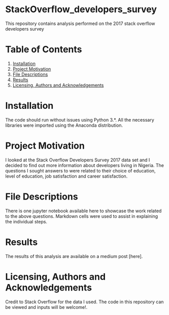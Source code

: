# StackOverflow_developers_survey
This repository contains analysis performed on the 2017 stack overflow developers survey

# Table of Contents

1. [Installation](https://github.com/UOIKENNA/StackOverflow_developers_survey#Installation)
2. [Project Motivation](https://github.com/UOIKENNA/StackOverflow_developers_survey#Project)
3. [File Descriptions](https://github.com/UOIKENNA/StackOverflow_developers_survey#File)
4. [Results](https://github.com/UOIKENNA/StackOverflow_developers_survey#results)
5. [Licensing, Authors and Acknowledgements](https://github.com/UOIKENNA/StackOverflow_developers_survey#licensing)

# Installation
The code should run without issues using Python 3.*. All the necessary libraries were imported using the Anaconda distribution.

# Project Motivation

I looked at the Stack Overflow Developers Survey 2017 data set and I decided to find out more information about developers living in Nigeria. The questions I sought answers to were related to their choice of education, level of education, job satisfaction and career satisfaction.

# File Descriptions

There is one jupyter notebook available here to showcase the work related to the above questions. Markdown cells were used to assist in explaining the individual steps.

# Results
The results of this analysis are available on a medium post [here].

# Licensing, Authors and Acknowledgements

Credit to Stack Overflow for the data I used. The code in this repository can be viewed and inputs will be welcome!.
